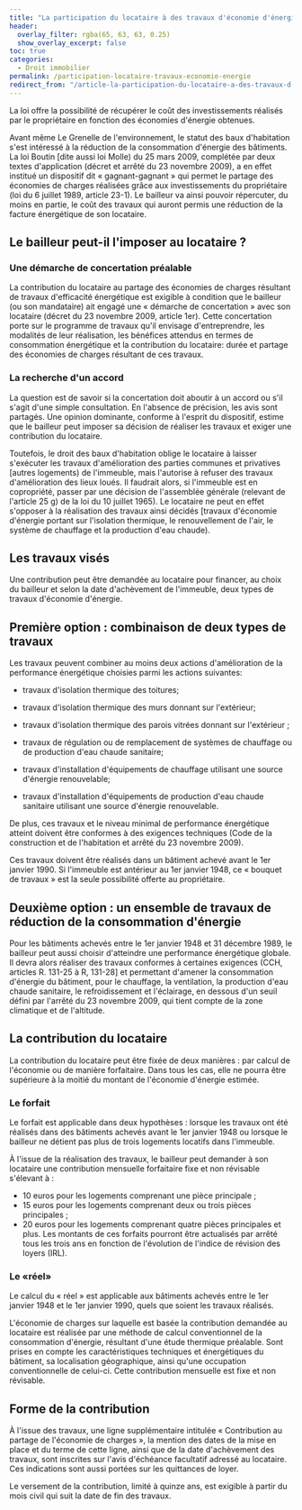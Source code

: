 ```yaml
---
title: "La participation du locataire à des travaux d'économie d'énergie"
header:
  overlay_filter: rgba(65, 63, 63, 0.25)
  show_overlay_excerpt: false
toc: true
categories:
  - Droit immobilier
permalink: /participation-locataire-travaux-economie-energie  
redirect_from: "/article-la-participation-du-locataire-a-des-travaux-d-economie-d-energie.129526.3308.html"
---
```

La loi offre la possibilité de récupérer le coût des investissements réalisés par le propriétaire en fonction des économies d'énergie obtenues.

Avant même Le Grenelle de l'environnement, le statut des baux d'habitation s'est intéressé à la réduction de la consommation d'énergie des bâtiments. La loi Boutin [dite aussi loi Molle) du 25 mars 2009, complétée par deux textes d'application (décret et arrêté du 23 novembre 2009), a en effet institué un dispositif dit « gagnant-gagnant » qui permet le partage des économies de charges réalisées grâce aux investissements du propriétaire (loi du 6 juillet 1989, article 23-1). Le bailleur va ainsi pouvoir répercuter, du moins en partie, le coût des travaux qui auront permis une réduction de la facture énergétique de son locataire.
## Le bailleur peut-il l'imposer au locataire ?
### Une démarche de concertation préalable
La contribution du locataire au partage des économies de charges résultant de travaux d'efficacité énergétique est exigible à condition que le bailleur (ou son mandataire) ait engagé une « démarche de concertation » avec son locataire (décret du 23 novembre 2009, article 1er). Cette concertation porte sur le programme de travaux qu'il envisage d'entreprendre, les modalités de leur réalisation, les bénéfices attendus en termes de consommation énergétique et la contribution du locataire: durée et partage des économies de charges résultant de ces travaux.
### La recherche d'un accord
La question est de savoir si la concertation doit aboutir à un accord ou s'il s'agit d'une simple consultation. En l'absence de précision, les avis sont partagés. Une opinion dominante, conforme à l'esprit du dispositif, estime que le bailleur peut imposer sa décision de réaliser les travaux et exiger une contribution du locataire.

Toutefois, le droit des baux d'habitation oblige le locataire à laisser s'exécuter les travaux d'amélioration des parties communes et privatives [autres logements) de l'immeuble, mais l'autorise à refuser des travaux d'amélioration des lieux loués. Il faudrait alors, si l'immeuble est en copropriété, passer par une décision de l'assemblée générale (relevant de l'article 25 g) de la loi du 10 juillet 1965). Le locataire ne peut en effet s'opposer à la réalisation des travaux ainsi décidés [travaux d'économie d'énergie portant sur l'isolation thermique, le renouvellement de l'air, le système de chauffage et la production d'eau chaude). 
## Les travaux visés
Une contribution peut être demandée au locataire pour financer, au choix du bailleur et selon la date d'achèvement de l'immeuble, deux types de travaux d'économie d'énergie.
## Première option : combinaison de deux types de travaux
Les travaux peuvent combiner au moins deux actions d'amélioration de la performance énergétique choisies parmi les actions suivantes:
* travaux d'isolation thermique des toitures;
* travaux d'isolation thermique des murs donnant sur l'extérieur;

* travaux d'isolation thermique des parois vitrées donnant sur l'extérieur ;

* travaux de régulation ou de remplacement de systèmes de chauffage ou de production d'eau chaude sanitaire;

* travaux d'installation d'équipements de chauffage utilisant une source d'énergie renouvelable;

* travaux d'installation d'équipements de production d'eau chaude sanitaire utilisant une source d'énergie renouvelable.

De plus, ces travaux et le niveau minimal de performance énergétique atteint doivent être conformes à des exigences techniques (Code de la construction et de l'habitation et arrêté du 23 novembre 2009).

Ces travaux doivent être réalisés dans un bâtiment achevé avant le 1er janvier 1990. Si l'immeuble est antérieur au 1er janvier 1948, ce « bouquet de travaux » est la seule possibilité offerte au propriétaire.

## Deuxième option : un ensemble de travaux de réduction de la consommation d'énergie
Pour les bâtiments achevés entre le 1er janvier 1948 et 31 décembre 1989, le bailleur peut aussi choisir d'atteindre une performance énergétique globale. Il devra alors réaliser des travaux conformes à certaines exigences (CCH, articles R. 131-25 à R, 131-28] et permettant d'amener la consommation d'énergie du bâtiment, pour le chauffage, la ventilation, la production d'eau chaude sanitaire, le refroidissement et l'éclairage, en dessous d'un seuil défini par l'arrêté du 23 novembre 2009, qui tient compte de la zone climatique et de l'altitude.
## La contribution du locataire
La contribution du locataire peut être fixée de deux manières : par calcul de l'économie ou de manière forfaitaire. Dans tous les cas, elle ne pourra être supérieure à la moitié du montant de l'économie d'énergie estimée.
### Le forfait
Le forfait est applicable dans deux hypothèses : lorsque les travaux ont été réalisés dans des bâtiments achevés avant le 1er janvier 1948 ou lorsque le bailleur ne détient pas plus de trois logements locatifs dans l'immeuble.

À l'issue de la réalisation des travaux, le bailleur peut demander à son locataire une contribution mensuelle forfaitaire fixe et non révisable s'élevant à :
* 10 euros pour les logements comprenant une pièce principale ;
* 15 euros pour les logements comprenant deux ou trois pièces principales ;
* 20 euros pour les logements comprenant quatre pièces principales et plus. Les montants de ces forfaits pourront être actualisés par arrêté tous les trois ans en fonction de l'évolution de l'indice de révision des loyers (IRL).
### Le «réel»
Le calcul du « réel » est applicable aux bâtiments achevés entre le 1er janvier 1948 et le 1er janvier 1990, quels que soient les travaux réalisés.

L'économie de charges sur laquelle est basée la contribution demandée au locataire est réalisée par une méthode de calcul conventionnel de la consommation d'énergie, résultant d'une étude thermique préalable. Sont prises en compte les caractéristiques techniques et énergétiques du bâtiment, sa localisation géographique, ainsi qu'une occupation conventionnelle de celui-ci. Cette contribution mensuelle est fixe et non révisable.
## Forme de la contribution
À l'issue des travaux, une ligne supplémentaire intitulée « Contribution au partage de l'économie de charges », la mention des dates de la mise en place et du terme de cette ligne, ainsi que de la date d'achèvement des travaux, sont inscrites sur l'avis d'échéance facultatif adressé au locataire. Ces indications sont aussi portées sur les quittances de loyer.

Le versement de la contribution, limité à quinze ans, est exigible à partir du mois civil qui suit la date de fin des travaux.

